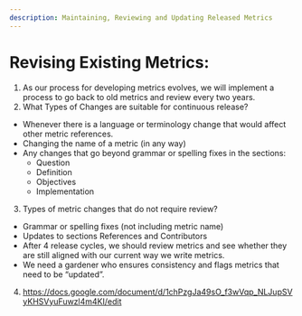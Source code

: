 ```yaml
---
description: Maintaining, Reviewing and Updating Released Metrics
---
```


# Revising Existing Metrics:
1. As our process for developing metrics evolves, we will implement a process to go back to old metrics and review every two years. 
2. What Types of Changes are suitable for continuous release?
 - Whenever there is a language or terminology change that would affect other metric references. 
 - Changing the name of a metric (in any way)
- Any changes that go beyond grammar or spelling fixes in the sections: 
	- Question
	- Definition
	- Objectives
	- Implementation
3. Types of metric changes that do not require review?
 - Grammar or spelling fixes (not including metric name)
 - Updates to sections References and Contributors
 - After 4 release cycles, we should review metrics and see whether they are still aligned with our current way we write metrics. 
 - We need a gardener who ensures consistency and flags metrics that need to be “updated”.
4. https://docs.google.com/document/d/1chPzgJa49sO_f3wVqp_NLJupSVyKHSVyuFuwzl4m4KI/edit
